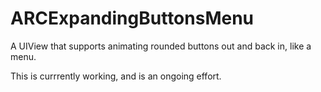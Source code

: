 # ARCExpandingButtonsMenu
A UIView that supports animating rounded buttons out and back in, like a menu.

This is currrently working, and is an ongoing effort. 
